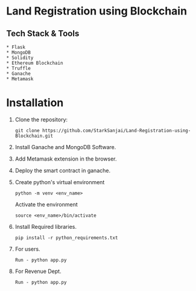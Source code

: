 # Land Registration using Blockchain  

## Tech Stack & Tools
```
* Flask
* MongoDB
* Solidity
* Ethereum Blockchain
* Truffle
* Ganache
* Metamask
```

# Installation

1. Clone the repository:
    ```
    git clone https://github.com/StarkSanjai/Land-Registration-using-Blockchain.git
    ```

2. Install Ganache and MongoDB Software.

3. Add Metamask extension in the browser.

4. Deploy the smart contract in ganache.

5. Create python's virtual environment
    ```
    python -m venv <env_name>
    ```
    Activate the environment
    ```
    source <env_name>/bin/activate
    ```
  
6. Install Required libraries.
   ```
   pip install -r python_requirements.txt
   ```
   
7.  For users.
    ```
    Run - python app.py
    ```

8. For Revenue Dept.
   ```
   Run - python app.py
   ```
   
